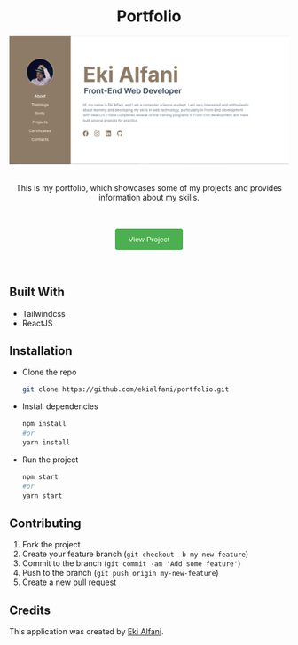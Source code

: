 <h1 align="center">Portfolio</h1>
<div align="center">
  <img src="./src/assets/images/screenshoot.PNG" alt="screenshoot">

  <br />
  <br />

  <p>This is my portfolio, which showcases some of my projects and provides information about my skills.</p>

  <br />
  <br />
  <a href="https://ekialfani.netlify.app/" target="_blank" rel="noopener">
    <button style="background-color: #4CAF50; color: white; padding: 12px 24px; border: none; border-radius: 4px; cursor: pointer;">
      View Project
    </button>
  </a>
</div>

<br />
<br />

## Built With
- Tailwindcss
- ReactJS

## Installation
* Clone the repo
  ```sh
  git clone https://github.com/ekialfani/portfolio.git
  ```
* Install dependencies
  ```sh
  npm install
  #or
  yarn install
  ```
* Run the project
  ```sh
  npm start
  #or
  yarn start
  ```

##  Contributing
1. Fork the project
2. Create your feature branch (`git checkout -b my-new-feature`)
3. Commit to the branch (`git commit -am 'Add some feature'`)
4. Push to the branch (`git push origin my-new-feature`)
5. Create a new pull request

## Credits
This application was created by <a href="https://www.instagram.com/ekialfni/" target="_blank" rel="noreferrer">Eki Alfani</a>.